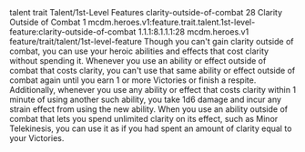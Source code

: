 <ability>
  <metadata>
    <class>talent</class>
    <feature_type>trait</feature_type>
    <file_dpath>Talent/1st-Level Features</file_dpath>
    <item_id>clarity-outside-of-combat</item_id>
    <item_index>28</item_index>
    <item_name>Clarity Outside of Combat</item_name>
    <level>1</level>
    <scc>mcdm.heroes.v1:feature.trait.talent.1st-level-feature:clarity-outside-of-combat</scc>
    <scdc>1.1.1:8.1.1.1:28</scdc>
    <source>mcdm.heroes.v1</source>
    <type>feature/trait/talent/1st-level-feature</type>
  </metadata>
  <effects>
    <effect type="mundane">Though you can&apos;t gain clarity outside of combat, you can use your heroic abilities and effects that cost clarity without spending it. Whenever you use an ability or effect outside of combat that costs clarity, you can&apos;t use that same ability or effect outside of combat again until you earn 1 or more Victories or finish a respite.
Additionally, whenever you use any ability or effect that costs clarity within 1 minute of using another such ability, you take 1d6 damage and incur any strain effect from using the new ability.
When you use an ability outside of combat that lets you spend unlimited clarity on its effect, such as Minor Telekinesis, you can use it as if you had spent an amount of clarity equal to your Victories.</effect>
  </effects>
</ability>

